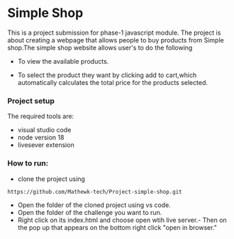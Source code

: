 # Simple Shop
This is a project submission for phase-1 javascript module. The project is about creating a webpage that allows people to buy products from Simple shop.The simple shop website allows user's to do the following

- To view the available products.

- To select the product they want by clicking add to cart,which automatically calculates the total price for the products selected.

### Project setup
The required tools are:

- visual studio code
- node version 18
- livesever extension

### How to run:

- clone the project using
```
https://github.com/Mathewk-tech/Project-simple-shop.git
```
- Open the folder of the cloned project using vs code.
- Open the folder of the challenge you want to run.
- Right click on its index.html and choose open wtih live server.- Then on the pop up that appears on the bottom right click "open in browser."
